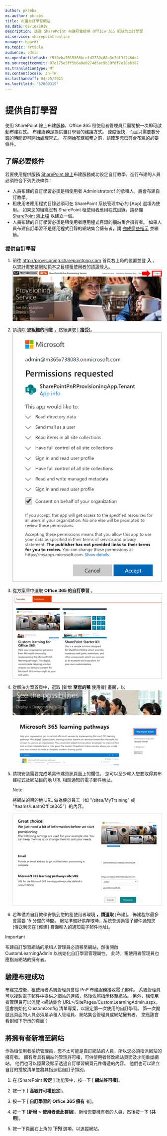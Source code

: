 ```yaml
---
author: pkrebs
ms.author: pkrebs
title: 布建自訂學習網站
ms.date: 02/10/2019
description: 透過 SharePoint 布建引擎提供 Office 365 網站的自訂學習
ms.service: sharepoint-online
manager: bpardi
ms.topic: article
audience: admin
ms.openlocfilehash: f930eba5815366bcefd2730c88a3c2df3f246dd4
ms.sourcegitcommit: 97e175e5ff5b6a9e0274d5ec9b39fdf7e18eb387
ms.translationtype: MT
ms.contentlocale: zh-TW
ms.lasthandoff: 04/25/2021
ms.locfileid: "52000319"
---
```

# <a name="provision-custom-learning"></a>提供自訂學習

使用 SharePoint 線上布建服務，Office 365 租使用者管理員只需稍按一次即可啟動布建程式。 布建服務是提供自訂學習的建議方式。 速度很快，而且只需要數分鐘的時間即可開始處理常式。 在開始布建服務之前，請確定您已符合布建的必要條件。

## <a name="prerequisites"></a>了解必要條件
 
若要使用提供服務 [SharePoint 線上](https://provisioning.sharepointpnp.com)布建服務成功設定自訂教學，進行布建的人員必須符合下列先決條件： 
 
- 人員布建的自訂學習必須是租使用者 Administratorof 的承租人，將會布建自訂教學。  
- 租使用者應用程式目錄必須可在 SharePoint 系統管理中心的 [App] 選項內使用。 如果您的組織沒有 SharePoint 租使用者應用程式目錄，請參閱 [SharePoint 線上檔](/sharepoint/use-app-catalog) 以建立一個。  
- 人員布建的自訂學習必須是租使用者應用程式目錄的網站集合擁有者。 如果人員布建自訂學習不是應用程式目錄的網站集合擁有者，請 [完成這些指示](addappadmin.md) 並繼續。 

### <a name="to-provision-custom-learning"></a>提供自訂學習

1. 前往 http://provisioning.sharepointpnp.com 首頁右上角的位置並登 **入** 。  以您計畫安裝網站範本之目標租使用者的認證登入。
![布建服務主頁面。](media/inst_signin.png)

2. 請清除 **您組織的同意** ，然後選取 [ **接受**]。
![同意畫面](media/inst_perms.png)

3. 從方案庫中選取 **Office 365 的自訂學習** 。
![您為 Office 365 選取自訂學習的畫面。](media/inst_select.png)

4. 從解決方案首頁中，選取 [新增 **至您的租** 使用者] 畫面，以 
 ![ 選取 [新增至您的租使用者]。](media/inst_add.png)

5. 請視安裝需要完成填寫佈建資訊頁面上的欄位。 您可以至少輸入您要取得其布建程式及網站目的地 URL 相關通知的電子郵件地址。  
   > [!NOTE]
   > 將網站的目的地 URL 做為便於員工（如 "/sites/MyTraining" 或 "/teams/LearnOffice365"）的內容。

   ![您提供詳細資料的畫面。](media/inst_options.png)

6. 若準備將自訂教學安裝到您的租使用者環境 **，請選取** [布建]。  佈建程序最多會需要 15 分鐘的時間。 網站準備好供存取時，系統會透過電子郵件通知您 (傳送到您在 [佈建] 頁面輸入的通知電子郵件地址)。

> [!IMPORTANT]
> 布建自訂學習網站的承租人管理員必須移至網站，然後開啟 CustomLearningAdmin 以初始化自訂學習管理屬性。 此時，租使用者管理員也應指派網站的擁有者。 

## <a name="validate-provisioning-success"></a>驗證布建成功

布建完成後，租使用者系統管理員會從 PnP 布建服務接收電子郵件。 系統管理員可以複製電子郵件中提供之網站的連結，然後依照指示移至網站。 另外，租使用者管理員可以流覽 <網站集合 URL>/SitePages/CustomLearningAdmin.aspx。 這會初始化 CustomConfig 清單專案，以設定第一次使用的自訂學習。 第一次開啟此頁面的人員必須是承租人管理員、網站集合管理員或網站擁有者。 您應該會看到如下所示的頁面： 

## <a name="add-owners-to-site"></a>將擁有者新增至網站
作為租使用者系統管理員，您不太可能是自訂網站的人員，所以您必須指派網站的擁有者。 擁有者具有網站的管理許可權，可供使用者修改網站頁面及才能重塑網站。 他們也可以隱藏及顯示透過自訂學習網頁元件傳遞的內容。 他們也可以建立自訂的播放清單並將其指派給自訂子類別。  

1. 在 [SharePoint **設定** ] 功能表中，按一下 [ **網站許可權**]。
2. 按一下 [ **高級許可權設定**]。
3. 按一下 [ **自訂學習的 Office 365 擁有** 者]。
4. 按一下 [**新增**  >  **使用者至此群組**]，新增您要擁有者的人員，然後按一下 [**共用**]。

8. 按一下頁面右上角的 **下列** 選項，以追蹤網站。  
